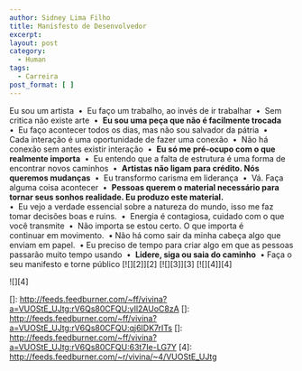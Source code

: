 ```yaml
---
author: Sidney Lima Filho
title: Manisfesto de Desenvolvedor
excerpt:
layout: post
category:
  - Human
tags:
  - Carreira
post_format: [ ]
---
```

Eu sou um artista  •  Eu faço um trabalho, ao invés de ir trabalhar  •  Sem critica não existe arte  •  **Eu sou uma peça que não é facilmente trocada**   
•  Eu faço acontecer todos os dias, mas não sou salvador da pátria  •   
Cada interação é uma oportunidade de fazer uma conexão  •  Não há  
conexão sem antes existir interação  •  **Eu só me pré-ocupo com o que realmente importa**  •  Eu entendo que a falta de estrutura é uma forma de encontrar novos caminhos  •  **Artistas não ligam para crédito. Nós queremos mudanças**  •  Eu transformo carisma em liderança  •  Vá. Faça alguma coisa acontecer  •  **Pessoas querem o material necessário para tornar seus sonhos realidade. Eu produzo este material.**   
•  Eu vejo a verdade essencial sobre a natureza do mundo, isso me faz  
tomar decisões boas e ruins.  •  Energia é contagiosa, cuidado com o que  
você transmite  •  Não importa se estou certo. O que importa é  
continuar em movimento.  • Não há como sair da minha cabeça algo que enviam em papel.  • Eu preciso de tempo para criar algo em que as pessoas passarão muito tempo usando  •  **Lidere, siga ou saia do caminho**  • Faça o seu manifesto e torne público [![][2]</img>][2] [![][3]</img>][3] [![][4]</img>][4] 

![][4]

 []: http://feeds.feedburner.com/~ff/vivina?a=VUOStE_UJtg:rV6Qs80CFQU:yIl2AUoC8zA
 []: http://feeds.feedburner.com/~ff/vivina?a=VUOStE_UJtg:rV6Qs80CFQU:qj6IDK7rITs
 []: http://feeds.feedburner.com/~ff/vivina?a=VUOStE_UJtg:rV6Qs80CFQU:63t7Ie-LG7Y
 [4]: http://feeds.feedburner.com/~r/vivina/~4/VUOStE_UJtg